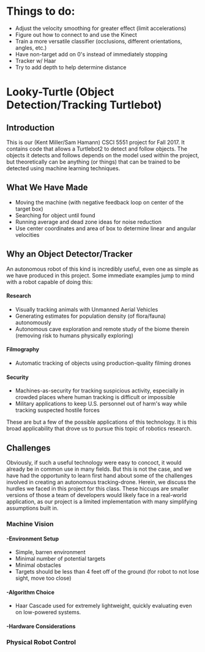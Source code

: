 # Things to do:
- Adjust the velocity smoothing for greater effect (limit accelerations)
- Figure out how to connect to and use the Kinect
- Train a more versatile classifier (occlusions, different orientations, angles, etc.)
- Have non-target add on 0's instead of immediately stopping
- Tracker w/ Haar
- Try to add depth to help determine distance

# Looky-Turtle (Object Detection/Tracking Turtlebot)

## Introduction

This is our (Kent Miller/Sam Hamann) CSCI 5551 project for Fall 2017.  It contains code that allows a Turtlebot2 to detect and follow objects.  The objects it detects and follows depends on the model used within the project, but theoretically can be anything (or things) that can be trained to be detected using machine learning techniques.

## What We Have Made

- Moving the machine (with negative feedback loop on center of the target box)
- Searching for object until found
- Running average and dead zone ideas for noise reduction
- Use center coordinates and area of box to determine linear and angular velocities

## Why an Object Detector/Tracker

An autonomous robot of this kind is incredibly useful, even one as simple as we have produced in this project.  Some immediate examples jump to mind with a robot capable of doing this:

#### Research
- Visually tracking animals with Unmanned Aerial Vehicles
- Generating estimates for population density (of flora/fauna) autonomously
- Autonomous cave exploration and remote study of the biome therein (removing risk to humans physically exploring)

#### Filmography
- Automatic tracking of objects using production-quality filming drones

#### Security
- Machines-as-security for tracking suspicious activity, especially in crowded places where human tracking is difficult or impossible
- Military applications to keep U.S. personnel out of harm's way while tracking suspected hostile forces

These are but a few of the possible applications of this technology.  It is this broad applicability that drove us to pursue this topic of robotics research.

## Challenges

Obviously, if such a useful technology were easy to concoct, it would already be in common use in many fields.  But this is not the case, and we have had the opportunity to learn first hand about some of the challenges involved in creating an autonomous tracking-drone.  Herein, we discuss the hurdles we faced in this project for this class.  These hiccups are smaller versions of those a team of developers would likely face in a real-world application, as our project is a limited implementation with many simplifying assumptions built in.

###  Machine Vision

#### -Environment Setup

- Simple, barren environment
- Minimal number of potential targets
- Minimal obstacles
- Targets should be less than 4 feet off of the ground (for robot to not lose sight, move too close)

#### -Algorithm Choice

- Haar Cascade used for extremely lightweight, quickly evaluating even on low-powered systems. 

#### -Hardware Considerations

### Physical Robot Control
